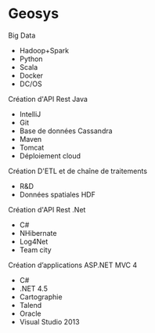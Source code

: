 <!---
path: geosys
rank: 5
title: Geosys
category: Experiences
shortDescription: Geosys - Smart Farming
withSummary: true
withLinks: true
tags:
  - C#
  - .NET
  - BigData
--->

# Geosys

Big Data

- Hadoop+Spark
- Python
- Scala
- Docker
- DC/OS

Création d'API Rest Java

- IntelliJ
- Git
- Base de données Cassandra
- Maven
- Tomcat
- Déploiement cloud

Création D'ETL et de chaîne de traitements

- R&D
- Données spatiales HDF

Création d'API Rest .Net

- C#
- NHibernate
- Log4Net
- Team city

Création d’applications ASP.NET MVC 4

- C#
- .NET 4.5
- Cartographie
- Talend
- Oracle
- Visual Studio 2013
